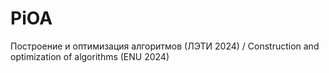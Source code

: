 # PiOA
Построение и оптимизация алгоритмов (ЛЭТИ 2024)  / Construction and optimization of algorithms (ENU 2024)
